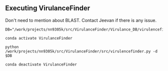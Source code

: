 **Executing VirulanceFinder**
-----------------------------
Don't need to mention about BLAST. Contact Jeevan if there is any issue.

```
DB="/work/projects/nn9305k/src/VirulanceFinder/Virulance_DB/virulencefinder_db"

conda activate VirulanceFinder

python /work/projects/nn9305k/src/VirulanceFinder/src/virulencefinder.py -d $DB 

conda deactivate VirulanceFinder 

```
